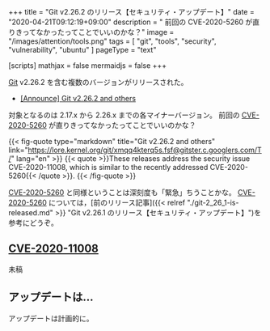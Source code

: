 +++
title = "Git v2.26.2 のリリース【セキュリティ・アップデート】"
date =  "2020-04-21T09:12:19+09:00"
description = " 前回の CVE-2020-5260 が直りきってなかったってことでいいのかな？"
image = "/images/attention/tools.png"
tags  = [ "git", "tools", "security", "vulnerability", "ubuntu" ]
pageType = "text"

[scripts]
  mathjax = false
  mermaidjs = false
+++

[Git] v2.26.2 を含む複数のバージョンがリリースされた。

- [[Announce] Git v2.26.2 and others](https://lore.kernel.org/git/xmqq4kterq5s.fsf@gitster.c.googlers.com/T/)

対象となるのは 2.17.x から 2.26.x までの各マイナーバージョン。
前回の [CVE-2020-5260] が直りきってなかったってことでいいのかな？

{{< fig-quote type="markdown" title="Git v2.26.2 and others" link="https://lore.kernel.org/git/xmqq4kterq5s.fsf@gitster.c.googlers.com/T/" lang="en" >}}
{{< quote >}}These releases address the security issue CVE-2020-11008, which is similar to the recently addressed CVE-2020-5260{{< /quote >}}.
{{< /fig-quote >}}

[CVE-2020-5260] と同様ということは深刻度も「緊急」ちうことかな。
[CVE-2020-5260] については，[前のリリース記事]({{< relref "./git-2_26_1-is-released.md" >}} "Git v2.26.1 のリリース【セキュリティ・アップデート】")を参考にどうぞ。

## [CVE-2020-11008](https://nvd.nist.gov/vuln/detail/CVE-2020-11008)

未稿

## アップデートは...

アップデートは計画的に。

[Ubuntu]: https://www.ubuntu.com/ "The leading operating system for PCs, IoT devices, servers and the cloud | Ubuntu"
[git]: https://git-scm.com/
[Git]: https://git-scm.com/
[Git for Windows]: https://gitforwindows.org/
[PPA]: https://launchpad.net/ubuntu/+ppas "Personal Package Archives : Ubuntu"
[CVE-2020-5260]: https://nvd.nist.gov/vuln/detail/CVE-2020-5260
